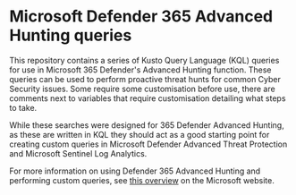 # Microsoft Defender 365 Advanced Hunting queries

This repository contains a series of Kusto Query Language (KQL) queries for use in Microsoft 365 Defender's Advanced Hunting function. These queries can be used to perform proactive threat hunts for common Cyber Security issues. Some require some customisation before use, there are comments next to variables that require customisation detailing what steps to take. 

While these searches were designed for 365 Defender Advanced Hunting, as these are written in KQL they should act as a good starting point for creating custom queries in Microsoft Defender Advanced Threat Protection and Microsoft Sentinel Log Analytics.

For more information on using Defender 365 Advanced Hunting and performing custom queries, see [this overview](https://docs.microsoft.com/en-us/microsoft-365/security/defender/advanced-hunting-overview?view=o365-worldwide) on the Microsoft website.

